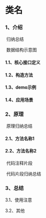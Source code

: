 # 类名

### 1、介绍

​          归纳总结

​          数据结构示意图

#### 1.1、核心接口定义

#### 1.2、构造方法

#### 1.3、demo示例

#### 1.4、应用场景



### 2、原理

​         原理归纳总结

#### 2.1、方法名称1

#### 2.2、方法名称2

​          代码注释片段

​          代码片段归纳总结



### 3、总结

3.1、使用注意

3.2、其他